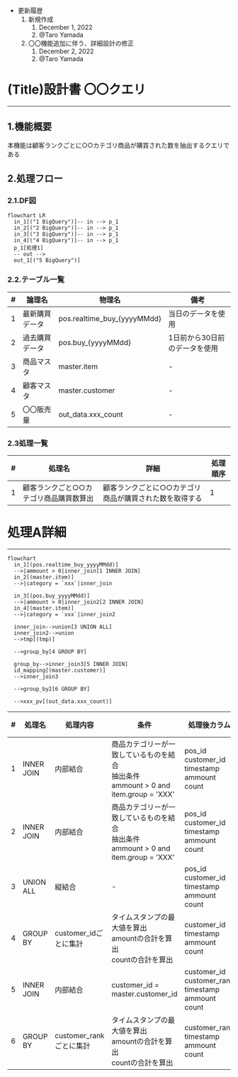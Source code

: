 - 更新履歴
    1. 新規作成
        1. December 1, 2022
        2. @Taro Yamada
    2. 〇〇機能追加に伴う、詳細設計の修正
        1. December 2, 2022
        2. @Taro Yamada

# (Title)設計書 〇〇クエリ

---

## 1.機能概要

本機能は顧客ランクごとに○○カテゴリ商品が購買された数を抽出するクエリである

## 2.処理フロー

### 2.1.DF図

```mermaid
flowchart LR
  in_1[("1 BigQuery")]-- in --> p_1
  in_2[("2 BigQuery")]-- in --> p_1
  in_3[("3 BigQuery")]-- in --> p_1
  in_4[("4 BigQuery")]-- in --> p_1
  p_1[処理1]
  -- out -->
  out_1[("5 BigQuery")]
```

### 2.2.テーブル一覧

| # | 論理名 | 物理名 | 備考 |
| --- | --- | --- | --- |
| 1 | 最新購買データ | pos.realtime_buy_{yyyyMMdd} | 当日のデータを使用 |
| 2 | 過去購買データ | pos.buy_{yyyyMMdd} | 1日前から30日前のデータを使用 |
| 3 | 商品マスタ | master.item | - |
| 4 | 顧客マスタ | master.customer | - |
| 5 | 〇〇販売量 | out_data.xxx_count | - |

### 2.3処理一覧

| # | 処理名 | 詳細 | 処理順序 |
| --- | --- | --- | --- |
| 1 | 顧客ランクごと○○カテゴリ商品購買数算出 | 顧客ランクごとに○○カテゴリ商品が購買された数を取得する | 1 |

# 処理A詳細

---

```mermaid
flowchart
  in_1[(pos.realtime_buy_yyyyMMdd)]
  -->|ammount > 0|inner_join[1 INNER JOIN]
  in_2[(master.item)]
  -->|category = `xxx`|inner_join

  in_3[(pos.buy_yyyyMMdd)]
  -->|ammount > 0|inner_join2[2 INNER JOIN]
  in_4[(master.item)]
  -->|category = `xxx`|inner_join2

  inner_join-->union[3 UNION ALL]
  inner_join2-->union
  -->tmp[(tmp)]

  -->group_by[4 GROUP BY]

  group_by-->inner_join3[5 INNER JOIN]
  id_mapping[(master.customer)]
  -->inner_join3

  -->group_by2[6 GROUP BY]

  -->xxx_pv[(out_data.xxx_count)]
```

| # | 処理名 | 処理内容 | 条件 | 処理後カラム | 備考 |
| --- | --- | --- | --- | --- | --- |
| 1 | INNER JOIN | 内部結合 | 商品カテゴリーが一致しているものを結合<br>抽出条件<br>ammount > 0 and <br>item.group = 'XXX’ | pos_id<br>customer_id<br>timestamp<br>ammount<br>count | - |
| 2 | INNER JOIN | 内部結合 | 商品カテゴリーが一致しているものを結合<br>抽出条件<br>ammount > 0 and <br>item.group = 'XXX’ | pos_id<br>customer_id<br>timestamp<br>ammount<br>count | - |
| 3 | UNION ALL | 縦結合 | - | pos_id<br>customer_id<br>timestamp<br>ammount<br>count | - |
| 4 | GROUP BY | customer_idごとに集計 | タイムスタンプの最大値を算出<br>amountの合計を算出<br>countの合計を算出 | customer_id<br>timestamp<br>ammount<br>count | - |
| 5 | INNER JOIN | 内部結合 | customer_id = master.customer_id | customer_id<br>customer_rank<br>timestamp<br>ammount<br>count | - |
| 6 | GROUP BY | customer_rankごとに集計 | タイムスタンプの最大値を算出<br>amountの合計を算出<br>countの合計を算出 | customer_rank<br>timestamp<br>ammount<br>count | - |